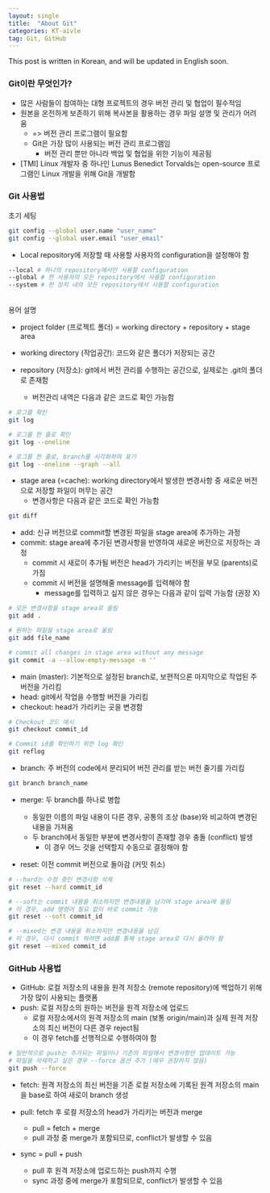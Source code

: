 ```yaml
---
layout: single
title:  "About Git"
categories: KT-aivle
tag: Git, GitHub
---
```


This post is written in Korean, and will be updated in English soon.  

### Git이란 무엇인가?
* 많은 사람들이 참여하는 대형 프로젝트의 경우 버전 관리 및 협업이 필수적임  
* 원본을 온전하게 보존하기 위해 복사본을 활용하는 경우 파일 설명 및 관리가 어려움  
    + => 버전 관리 프로그램이 필요함  
    + Git은 가장 많이 사용되는 버전 관리 프로그램임  
        - 버전 관리 뿐만 아니라 백업 및 협업을 위한 기능이 제공됨  
* \[TMI\] Linux 개발자 중 하나인 Lunus Benedict Torvalds는 open-source 프로그램인 Linux 개발을 위해 Git을 개발함  

### Git 사용법
초기 세팅  
```bash
git config --global user.name "user_name"  
git config --global user.email "user_email"  
```
* Local repository에 저장할 때 사용할 사용자의 configuration을 설정해야 함
```bash
--local # 하나의 repository에서만 사용할 configuration
--global # 한 사용자의 모든 repository에서 사용할 configuration
--system # 한 장치 내의 모든 repository에서 사용할 configuration
```

<br/>
용어 설명  

* project folder (프로젝트 폴더) = working directory + repository + stage area  

* working directory (작업공간): 코드와 같은 폴더가 저장되는 공간  

* repository (저장소): git에서 버전 관리를 수행하는 공간으로, 실제로는 .git의 폴더로 존재함
  + 버전관리 내역은 다음과 같은 코드로 확인 가능함

```bash
# 로그를 확인
git log

# 로그를 한 줄로 확인
git log --oneline

# 로그를 한 줄로, branch를 시각화하며 표기
git log --oneline --graph --all
```

* stage area (=cache): working directory에서 발생한 변경사항 중 새로운 버전으로 저장할 파일이 머무는 공간
  + 변경사항은 다음과 같은 코드로 확인 가능함

```bash
git diff
```

* add: 신규 버전으로 commit할 변경된 파일을 stage area에 추가하는 과정  
* commit: stage area에 추가된 변경사항을 반영하여 새로운 버전으로 저장하는 과정
  + commit 시 새로이 추가될 버전은 head가 가리키는 버전을 부모 (parents)로 가짐  
  + commit 시 버전을 설명해줄 message를 입력해야 함
    - message를 입력하고 싶지 않은 경우는 다음과 같이 입력 가능함 (권장 X)
```bash
# 모든 변경사항을 stage area로 올림
git add .

# 원하는 파일을 stage area로 올림
git add file_name

# commit all changes in stage area without any message
git commit -a --allow-empty-message -m ''
```

* main (master): 기본적으로 설정된 branch로, 보편적으론 마지막으로 작업된 주 버전을 가리킴  
* head: git에서 작업을 수행할 버전을 가리킴  
* checkout: head가 가리키는 곳을 변경함

```bash
# Checkout 코드 예시
git checkout commit_id

# Commit id를 확인하기 위한 log 확인
git reflog
```

* branch: 주 버전의 code에서 분리되어 버전 관리를 받는 버전 줄기를 가리킴  

```bash
git branch branch_name
```

* merge: 두 branch를 하나로 병합  
  + 동일한 이름의 파일 내용이 다른 경우, 공통의 조상 (base)와 비교하여 변경된 내용을 가져옴  
  + 두 branch에서 동일한 부분에 변경사항이 존재할 경우 충돌 (conflict) 발생
    - 이 경우 어느 것을 선택할지 수동으로 결정해야 함  

* reset: 이전 commit 버전으로 돌아감 (커밋 취소)

```bash
# --hard는 수정 중인 변경사항 삭제
git reset --hard commit_id

# --soft는 commit 내용을 취소하지만 변경내용을 남기며 stage area에 올림
# 이 경우, add 명령어 필요 없이 바로 commit 가능
git reset --soft commit_id

# --mixed는 변경 내용을 취소하지만 변경내용을 남김
# 이 경우, 다시 commit 하려면 add를 통해 stage area로 다시 올려야 함
git reset --mixed commit_id
```


### GitHub 사용법
* GitHub: 로컬 저장소의 내용을 원격 저장소 (remote repository)에 백업하기 위해 가장 많이 사용되는 플랫폼  
* push: 로컬 저장소의 원하는 버전을 원격 저장소에 업로드  
  + 로컬 저장소에서의 원격 저장소의 main (보통 origin/main)과 실제 원격 저장소의 최신 버전이 다른 경우 reject됨  
  + 이 경우 fetch를 선행적으로 수행하여야 함  

```bash
# 일반적으로 push는 추가되는 파일이나 기존의 파일에서 변경사항만 업데이트 가능
# 파일을 삭제하고 싶은 경우 --force 옵션 추가 (매우 권장하지 않음)
git push --force
```

* fetch: 원격 저장소의 최신 버전을 기존 로컬 저장소에 기록된 원격 저장소의 main을 base로 하여 새로이 branch 생성  
* pull: fetch 후 로컬 저장소의 head가 가리키는 버전과 merge  
  + pull = fetch + merge  
  + pull 과정 중 merge가 포함되므로, conflict가 발생할 수 있음  

* sync = pull + push  
  + pull 후 원격 저장소에 업로드하는 push까지 수행  
  + sync 과정 중에 merge가 포함되므로, conflict가 발생할 수 있음  

